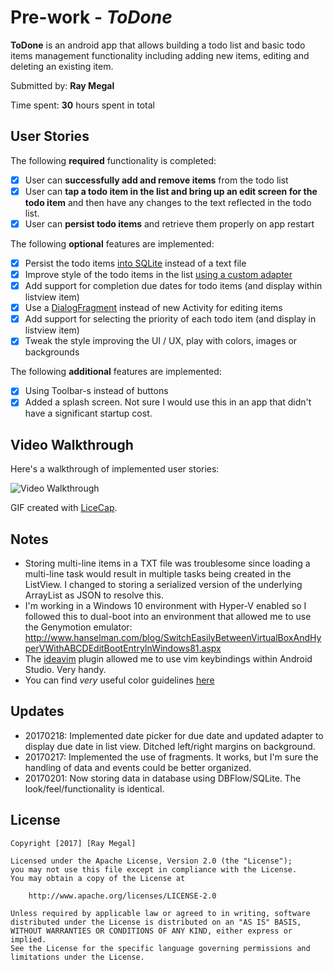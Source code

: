 # Pre-work - *ToDone*

**ToDone** is an android app that allows building a todo list and basic todo items management functionality including adding new items, editing and deleting an existing item.

Submitted by: **Ray Megal**

Time spent: **30** hours spent in total

## User Stories

The following **required** functionality is completed:

* [X] User can **successfully add and remove items** from the todo list
* [X] User can **tap a todo item in the list and bring up an edit screen for the todo item** and then have any changes to the text reflected in the todo list.
* [X] User can **persist todo items** and retrieve them properly on app restart

The following **optional** features are implemented:

* [X] Persist the todo items [into SQLite](http://guides.codepath.com/android/Persisting-Data-to-the-Device#sqlite) instead of a text file
* [X] Improve style of the todo items in the list [using a custom adapter](http://guides.codepath.com/android/Using-an-ArrayAdapter-with-ListView)
* [X] Add support for completion due dates for todo items (and display within listview item)
* [X] Use a [DialogFragment](http://guides.codepath.com/android/Using-DialogFragment) instead of new Activity for editing items
* [X] Add support for selecting the priority of each todo item (and display in listview item)
* [X] Tweak the style improving the UI / UX, play with colors, images or backgrounds

The following **additional** features are implemented:

* [X] Using Toolbar-s instead of buttons
* [X] Added a splash screen. Not sure I would use this in an app that didn't have a significant startup cost.

## Video Walkthrough 

Here's a walkthrough of implemented user stories:

<img src='https://cloud.githubusercontent.com/assets/213904/22850554/63d283f0-efaf-11e6-82f2-d460f9729c20.gif' title='Video Walkthrough' width='' alt='Video Walkthrough' />

GIF created with [LiceCap](http://www.cockos.com/licecap/).

## Notes

* Storing multi-line items in a TXT file was troublesome since loading a multi-line task would result in multiple tasks being created in the ListView. I changed to storing a serialized version of the underlying ArrayList as JSON to resolve this.
* I'm working in a Windows 10 environment with Hyper-V enabled so I followed this to dual-boot into an environment that allowed me to use the Genymotion emulator: http://www.hanselman.com/blog/SwitchEasilyBetweenVirtualBoxAndHyperVWithABCDEditBootEntryInWindows81.aspx
* The [ideavim](https://github.com/JetBrains/ideavim) plugin allowed me to use vim keybindings within Android Studio. Very handy.
* You can find *very* useful color guidelines [here](https://material.io/guidelines/style/color.html#)

## Updates
* 20170218: Implemented date picker for due date and updated adapter to display due date in list view. Ditched left/right margins on background.
* 20170217: Implemented the use of fragments. It works, but I'm sure the handling of data and events could be better organized.
* 20170201: Now storing data in database using DBFlow/SQLite. The look/feel/functionality is identical.

## License

    Copyright [2017] [Ray Megal]

    Licensed under the Apache License, Version 2.0 (the "License");
    you may not use this file except in compliance with the License.
    You may obtain a copy of the License at

        http://www.apache.org/licenses/LICENSE-2.0

    Unless required by applicable law or agreed to in writing, software
    distributed under the License is distributed on an "AS IS" BASIS,
    WITHOUT WARRANTIES OR CONDITIONS OF ANY KIND, either express or implied.
    See the License for the specific language governing permissions and
    limitations under the License.
